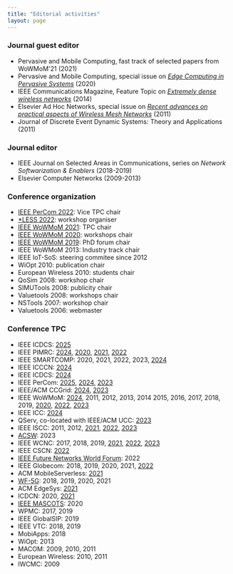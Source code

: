 ```yaml
---
title: "Editorial activities"
layout: page
---
```


### Journal guest editor

- Pervasive and Mobile Computing, fast track of selected papers from WoWMoM'21 (2021)
- Pervasive and Mobile Computing, special issue on [_Edge Computing in Pervasive Systems_](https://doi.org/10.1016/j.pmcj.2022.101617) (2020)
- IEEE Communications Magazine, Feature Topic on [_Extremely dense wireless networks_](https://ieeexplore.ieee.org/document/7010520/) (2014)
- Elsevier Ad Hoc Networks, special issue on [_Recent advances on practical aspects of Wireless Mesh Networks_](https://www.sciencedirect.com/journal/ad-hoc-networks/vol/9/issue/8) (2011)
- Journal of Discrete Event Dynamic Systems: Theory and Applications (2011)

### Journal editor

- IEEE Journal on Selected Areas in Communications, series on _Network Softwarization & Enablers_ (2018-2019)
- Elsevier Computer Networks (2009-2013)

### Conference organization

- [IEEE PerCom 2022](http://percom.org/): Vice TPC chair
- [\*LESS 2022](https://starless.iit.cnr.it/): workshop organiser
- [IEEE WoWMoM 2021](http://wowmom2021.iit.cnr.it/): TPC chair
- [IEEE WoWMoM 2020](http://www.cs.ucc.ie/wowmom2020/): workshops chair
- [IEEE WoWMoM 2019](http://cs.ucf.edu/wowmom2019/):
  PhD forum chair
- IEEE WoWMoM 2013: Industry track chair
- IEEE IoT-SoS: steering commitee since 2012
- WiOpt 2010: publication chair
- European Wireless 2010: students chair
- QoSim 2008: workshop chair
- SIMUTools 2008: publicity chair
- Valuetools 2008: workshops chair
- NSTools 2007: workshop chair
- Valuetools 2006: webmaster

### Conference TPC

- IEEE ICDCS: [2025](https://icdcs2025.icdcs.org/)
- IEEE PIMRC: [2024](https://pimrc2024.ieee-pimrc.org/), [2020](https://pimrc2020.ieee-pimrc.org/), [2021](https://pimrc2021.ieee-pimrc.org/), [2022](https://pimrc2022.ieee-pimrc.org/)
- IEEE SMARTCOMP: 2020, 2021, 2022, 2023, [2024](https://smartcomp.w.waseda.jp/)
- IEEE ICCCN: [2024](https://icccn.org/icccn24/)
- IEEE ICDCS: [2024](https://icdcs2024.icdcs.org/)
- IEEE PerCom: [2025](https://www.percom.org/), [2024](https://www.percom.org/PerCom2024/), [2023](https://www.percom.org/PerCom2023/)
- IEEE/ACM CCGrid: [2024](https://2024.ccgrid-conference.org/), [2023](https://ccgrid2023.iisc.ac.in/)
- IEEE WoWMoM: [2024](https://www.cse.unsw.edu.au/~wowmom/2024/), 2011, 2012, 2013, 2014 2015, 2016, 2017, 2018, 2019, [2020](http://www.cs.ucc.ie/wowmom2020/), [2022](https://computing.ulster.ac.uk/WoWMoM2022/), [2023](https://coe.northeastern.edu/Groups/wowmom2023/index.html)
- IEEE ICC: [2024](https://icc2024.ieee-icc.org/)
- QServ, co-located with IEEE/ACM UCC: [2023](https://qserv23.github.io/)
- IEEE ISCC: 2011, 2012, [2021](https://iscc2021.unipi.gr/), [2022](https://iscc2022.unipi.gr/), [2023](https://2023.ieee-iscc.org/)
- [ACSW](https://acsw.org.au/): 2023
- IEEE WCNC: 2017, 2018, 2019, [2021](https://wcnc2021.ieee-wcnc.org/), [2022](https://wcnc2022.ieee-wcnc.org/), [2023](https://wcnc2023.ieee-wcnc.org/)
- IEEE CSCN: [2022](https://cscn2022.ieee-cscn.org/)
- [IEEE Future Networks World Forum](https://fnwf.ieee.org/): 2022
- IEEE Globecom: 2018, 2019, 2020, 2021, [2022](https://globecom2022.ieee-globecom.org/)
- ACM MobileServerless: [2021](https://www.it.uc3m.es/mbsvless21/)
- [WF-5G](https://ieee-wf-5g.org/): 2018, 2019, 2020, 2021
- ACM EdgeSys: [2021](https://edge-sys.github.io/2021/)
- ICDCN: 2020, [2021](http://www.icdcn2021.net/)
- [IEEE MASCOTS](http://mascots.iitis.pl/): 2020
- WPMC: 2017, 2019
- IEEE GlobalSIP: 2019
- IEEE VTC: 2018, 2019
- MobiApps: 2018
- WiOpt: 2013
- MACOM: 2009, 2010, 2011
- European Wireless: 2010, 2011
- IWCMC: 2009
